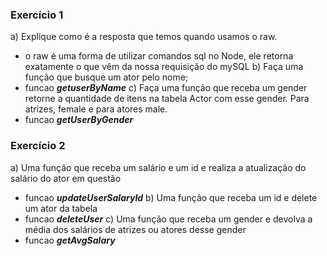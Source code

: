 ### Exercício 1

a) Explique como é a resposta que temos quando usamos o raw.
- o raw é uma forma de utilizar comandos sql no Node, ele retorna exatamente o que vêm da nossa requisição do mySQL
b) Faça uma função que busque um ator pelo nome;
- funcao ***getuserByName***
c) Faça uma função que receba um gender retorne a quantidade de itens na tabela Actor com esse gender. Para atrizes, female e para atores male.
-  funcao ***getUserByGender***

### Exercício 2

a) Uma função que receba um salário e um id e realiza a atualização do salário do ator em questão
- funcao ***updateUserSalaryId***
b) Uma função que receba um id e delete um ator da tabela
- funcao ***deleteUser***
c) Uma função que receba um gender e devolva a média dos salários de atrizes ou atores desse gender
- funcao ***getAvgSalary***